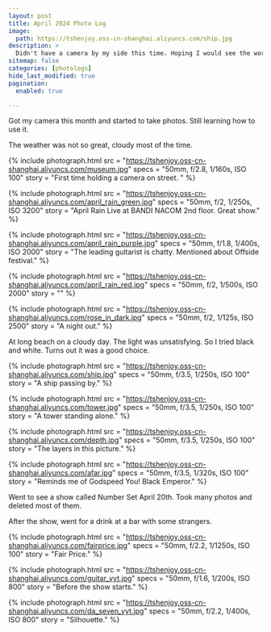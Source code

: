 ```yaml
---
layout: post
title: April 2024 Photo Log
image: 
  path: https://tshenjoy.oss-cn-shanghai.aliyuncs.com/ship.jpg
description: >
  Didn't have a camera by my side this time. Hoping I would see the world through both my eyes.
sitemap: false
categories: [photologs]
hide_last_modified: true
pagination: 
  enabled: true

---
```


Got my camera this month and started to take photos. Still learning how to use it. 

<!--more-->

The weather was not so great, cloudy most of the time. 

{% include photograph.html
src = "https://tshenjoy.oss-cn-shanghai.aliyuncs.com/museum.jpg"
specs = "50mm, f/2.8, 1/160s, ISO 100"
story = "First time holding a camera on street. " %}

{% include photograph.html
src = "https://tshenjoy.oss-cn-shanghai.aliyuncs.com/april_rain_green.jpg"
specs = "50mm, f/2, 1/250s, ISO 3200"
story = "April Rain Live at BANDI NACOM 2nd floor. Great show." %}

{% include photograph.html
src = "https://tshenjoy.oss-cn-shanghai.aliyuncs.com/april_rain_purple.jpg"
specs = "50mm, f/1.8, 1/400s, ISO 2000"
story = "The leading guitarist is chatty. Mentioned about Offside festival." %}

{% include photograph.html
src = "https://tshenjoy.oss-cn-shanghai.aliyuncs.com/april_rain_red.jpg"
specs = "50mm, f/2, 1/500s, ISO 2000"
story = "" %}


{% include photograph.html
src = "https://tshenjoy.oss-cn-shanghai.aliyuncs.com/rose_in_dark.jpg"
specs = "50mm, f/2, 1/125s, ISO 2500"
story = "A night out." %}

At long beach on a cloudy day. The light was unsatisfying. So I tried black and white. Turns out it was a good choice.

{% include photograph.html
src = "https://tshenjoy.oss-cn-shanghai.aliyuncs.com/ship.jpg"
specs = "50mm, f/3.5, 1/250s, ISO 100"
story = "A ship passing by." %}

{% include photograph.html
src = "https://tshenjoy.oss-cn-shanghai.aliyuncs.com/tower.jpg"
specs = "50mm, f/3.5, 1/250s, ISO 100"
story = "A tower standing alone." %}

{% include photograph.html
src = "https://tshenjoy.oss-cn-shanghai.aliyuncs.com/depth.jpg"
specs = "50mm, f/3.5, 1/250s, ISO 100"
story = "The layers in this picture." %}

{% include photograph.html
src = "https://tshenjoy.oss-cn-shanghai.aliyuncs.com/afar.jpg"
specs = "50mm, f/3.5, 1/320s, ISO 100"
story = "Reminds me of Godspeed You! Black Emperor." %}

Went to see a show called Number Set April 20th. Took many photos and deleted most of them. 

After the show, went for a drink at a bar with some strangers. 

{% include photograph.html
src = "https://tshenjoy.oss-cn-shanghai.aliyuncs.com/fairprice.jpg"
specs = "50mm, f/2.2, 1/1250s, ISO 100"
story = "Fair Price." %}

{% include photograph.html
src = "https://tshenjoy.oss-cn-shanghai.aliyuncs.com/guitar_yyt.jpg"
specs = "50mm, f/1.6, 1/200s, ISO 800"
story = "Before the show starts." %}

{% include photograph.html
src = "https://tshenjoy.oss-cn-shanghai.aliyuncs.com/da_seven_yyt.jpg"
specs = "50mm, f/2.2, 1/400s, ISO 800"
story = "Silhouette." %}

<!-- ![afar](https://tshenjoy.oss-cn-shanghai.aliyuncs.com/afar.jpg)
![april_rain_green](https://tshenjoy.oss-cn-shanghai.aliyuncs.com/april_rain_green.jpg)
![april_rain_purple](https://tshenjoy.oss-cn-shanghai.aliyuncs.com/april_rain_purple.jpg)
![april_rain_red](https://tshenjoy.oss-cn-shanghai.aliyuncs.com/april_rain_red.jpg)
![da_seven_yyt](https://tshenjoy.oss-cn-shanghai.aliyuncs.com/da_seven_yyt.jpg)
![depth](https://tshenjoy.oss-cn-shanghai.aliyuncs.com/depth.jpg)
![fairprice](https://tshenjoy.oss-cn-shanghai.aliyuncs.com/fairprice.jpg)
![guitar_yyt](https://tshenjoy.oss-cn-shanghai.aliyuncs.com/guitar_yyt.jpg)
![museum](https://tshenjoy.oss-cn-shanghai.aliyuncs.com/museum.jpg)
![rose_in_dark](https://tshenjoy.oss-cn-shanghai.aliyuncs.com/rose_in_dark.jpg)
![ship](https://tshenjoy.oss-cn-shanghai.aliyuncs.com/ship.jpg)
![tower](https://tshenjoy.oss-cn-shanghai.aliyuncs.com/tower.jpg) -->